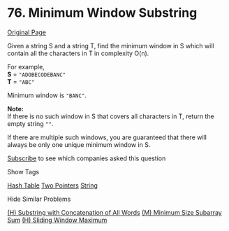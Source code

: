 # 76. Minimum Window Substring

[Original Page](https://leetcode.com/problems/minimum-window-substring/)

Given a string S and a string T, find the minimum window in S which will contain all the characters in T in complexity O(n).

For example,  
**S** = `"ADOBECODEBANC"`  
**T** = `"ABC"`  

Minimum window is `"BANC"`.

**Note:**  
If there is no such window in S that covers all characters in T, return the empty string `""`.

If there are multiple such windows, you are guaranteed that there will always be only one unique minimum window in S.

<div>

[Subscribe](/subscribe/) to see which companies asked this question

</div>

<div>

<div id="tags" class="btn btn-xs btn-warning">Show Tags</div>

<span class="hidebutton">[Hash Table](/tag/hash-table/) [Two Pointers](/tag/two-pointers/) [String](/tag/string/)</span></div>

<div>

<div id="similar" class="btn btn-xs btn-warning">Hide Similar Problems</div>

<span class="hidebutton" style="display: inline;">[(H) Substring with Concatenation of All Words](/problems/substring-with-concatenation-of-all-words/) [(M) Minimum Size Subarray Sum](/problems/minimum-size-subarray-sum/) [(H) Sliding Window Maximum](/problems/sliding-window-maximum/)</span></div>